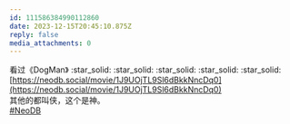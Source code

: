 ```yaml
---
id: 111586384990112860
date: 2023-12-15T20:45:10.875Z
reply: false
media_attachments: 0
---
```


看过《DogMan》 :star_solid: :star_solid: :star_solid: :star_solid: :star_solid:   
[https://neodb.social/movie/1J9UOjTL9Sl6dBkkNncDq0](https://neodb.social/movie/1J9UOjTL9Sl6dBkkNncDq0)  
其他的都叫侠，这个是神。  
[#NeoDB](https://e5n.cc/tags/NeoDB)

